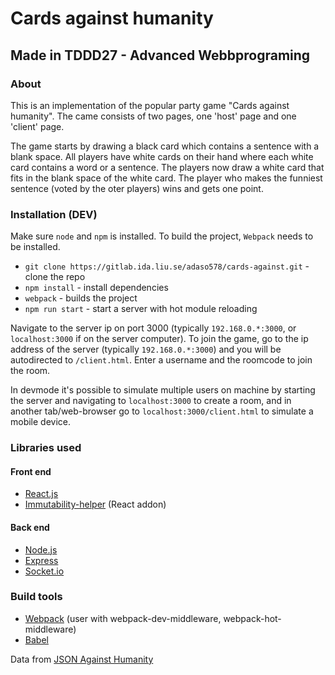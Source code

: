 # Cards against humanity
## Made in TDDD27 - Advanced Webbprograming

### About
This is an implementation of the popular party game "Cards against humanity".
The came consists of two pages, one 'host' page and one 'client' page.

The game starts by drawing a black card which contains a sentence with a blank space.
All players have white cards on their hand where each white card contains a word or a sentence.
The players now draw a white card that fits in the blank space of the white card.
The player who makes the funniest sentence (voted by the oter players) wins and gets one point.

### Installation (DEV)
Make sure `node` and `npm` is installed. To build the project, `Webpack` needs to be installed.

* `git clone https://gitlab.ida.liu.se/adaso578/cards-against.git` - clone the repo
* `npm install` - install dependencies
* `webpack` - builds the project
* `npm run start` - start a server with hot module reloading

Navigate to the server ip on port 3000 (typically `192.168.0.*:3000`, or `localhost:3000` if on the server computer).
To join the game, go to the ip address of the server (typically `192.168.0.*:3000`) and you will be
autodirected to `/client.html`. Enter a username and the roomcode to join the room.

In devmode it's possible to simulate multiple users on machine by starting the server and
navigating to `localhost:3000` to create a room, and in another tab/web-browser go to `localhost:3000/client.html` 
to simulate a mobile device.

### Libraries used
#### Front end
* [React.js](https://facebook.github.io/react/)
* [Immutability-helper](https://github.com/kolodny/immutability-helper) (React addon)

#### Back end
* [Node.js](https://nodejs.org/)
* [Express](https://expressjs.com/)
* [Socket.io](https://socket.io/)
  
### Build tools
* [Webpack](https://webpack.github.io/) (user with webpack-dev-middleware, webpack-hot-middleware)
* [Babel](https://babeljs.io/)

Data from [JSON Against Humanity](https://www.crhallberg.com/cah/json/)
